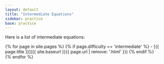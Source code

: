 ```yaml
---
layout: default
title: "Intermediate Equations"
sidebar: practice
base: practice
---
```


Here is a list of intermediate equations:

{% for page in site.pages %}
  {% if page.difficulty == 'intermediate' %} - [{{ page.title }}]({{ site.baseurl }}{{ page.url | remove: '.html' }}) {% endif %}
{% endfor %}